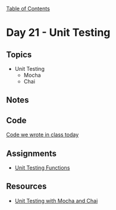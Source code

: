 [Table of Contents](/README.md)

# Day 21 - Unit Testing

## Topics
* Unit Testing
  * Mocha
  * Chai

## Notes
<!-- More detailed notes from class, including whiteboard photos etc -->

## Code
<!-- Make sure to update the XX in the folder name if you uncomment this block-->
[Code we wrote in class today](https://github.com/TIY-Austin-Front-End-Engineering/Curriculum/tree/master/notes/day-21/examples)

## Assignments
* [Unit Testing Functions](https://online.theironyard.com/library/paths/115/units/863/assignments/1515)

## Resources
* [Unit Testing with Mocha and Chai](/units/unit-testing/README.md)